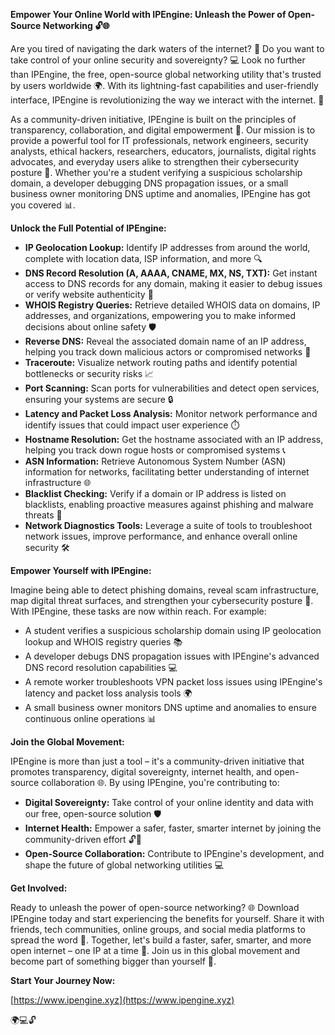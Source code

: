 **Empower Your Online World with IPEngine: Unleash the Power of Open-Source Networking 🔓🌐**

Are you tired of navigating the dark waters of the internet? 🌊 Do you want to take control of your online security and sovereignty? 💻 Look no further than IPEngine, the free, open-source global networking utility that's trusted by users worldwide 🌍. With its lightning-fast capabilities and user-friendly interface, IPEngine is revolutionizing the way we interact with the internet. 🚀

As a community-driven initiative, IPEngine is built on the principles of transparency, collaboration, and digital empowerment 🤝. Our mission is to provide a powerful tool for IT professionals, network engineers, security analysts, ethical hackers, researchers, educators, journalists, digital rights advocates, and everyday users alike to strengthen their cybersecurity posture 🔐. Whether you're a student verifying a suspicious scholarship domain, a developer debugging DNS propagation issues, or a small business owner monitoring DNS uptime and anomalies, IPEngine has got you covered 📊.

**Unlock the Full Potential of IPEngine:**

* **IP Geolocation Lookup:** Identify IP addresses from around the world, complete with location data, ISP information, and more 🔍
* **DNS Record Resolution (A, AAAA, CNAME, MX, NS, TXT):** Get instant access to DNS records for any domain, making it easier to debug issues or verify website authenticity 📡
* **WHOIS Registry Queries:** Retrieve detailed WHOIS data on domains, IP addresses, and organizations, empowering you to make informed decisions about online safety 🛡️
* **Reverse DNS:** Reveal the associated domain name of an IP address, helping you track down malicious actors or compromised networks 🔁
* **Traceroute:** Visualize network routing paths and identify potential bottlenecks or security risks 📈
* **Port Scanning:** Scan ports for vulnerabilities and detect open services, ensuring your systems are secure 🔒
* **Latency and Packet Loss Analysis:** Monitor network performance and identify issues that could impact user experience ⏱️
* **Hostname Resolution:** Get the hostname associated with an IP address, helping you track down rogue hosts or compromised systems 📞
* **ASN Information:** Retrieve Autonomous System Number (ASN) information for networks, facilitating better understanding of internet infrastructure 🌐
* **Blacklist Checking:** Verify if a domain or IP address is listed on blacklists, enabling proactive measures against phishing and malware threats 🔴
* **Network Diagnostics Tools:** Leverage a suite of tools to troubleshoot network issues, improve performance, and enhance overall online security 🛠️

**Empower Yourself with IPEngine:**

Imagine being able to detect phishing domains, reveal scam infrastructure, map digital threat surfaces, and strengthen your cybersecurity posture 🔐. With IPEngine, these tasks are now within reach. For example:

* A student verifies a suspicious scholarship domain using IP geolocation lookup and WHOIS registry queries 📚
* A developer debugs DNS propagation issues with IPEngine's advanced DNS record resolution capabilities 💻
* A remote worker troubleshoots VPN packet loss issues using IPEngine's latency and packet loss analysis tools 🌍
* A small business owner monitors DNS uptime and anomalies to ensure continuous online operations 📊

**Join the Global Movement:**

IPEngine is more than just a tool – it's a community-driven initiative that promotes transparency, digital sovereignty, internet health, and open-source collaboration 🌐. By using IPEngine, you're contributing to:

* **Digital Sovereignty:** Take control of your online identity and data with our free, open-source solution 🛡️
* **Internet Health:** Empower a safer, faster, smarter internet by joining the community-driven effort 🔓🚀
* **Open-Source Collaboration:** Contribute to IPEngine's development, and shape the future of global networking utilities 💻

**Get Involved:**

Ready to unleash the power of open-source networking? 🌐 Download IPEngine today and start experiencing the benefits for yourself. Share it with friends, tech communities, online groups, and social media platforms to spread the word 🔁. Together, let's build a faster, safer, smarter, and more open internet – one IP at a time 🔑. Join us in this global movement and become part of something bigger than yourself 💖.

**Start Your Journey Now:**

[https://www.ipengine.xyz](https://www.ipengine.xyz)

🌍💻🔓